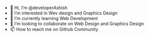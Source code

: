 - 👋 Hi, I’m @developerAshish
- 👀 I’m interested in Wev design and Graphics Design
- 🌱 I’m currently learning Web Development
- 💞️ I’m looking to collaborate on Web Design and Graphics Design
- 📫 How to reach me on Github Community

<!---
developeraashis/developeraashis is a ✨ special ✨ repository because its `README.md` (this file) appears on your GitHub profile.
You can click the Preview link to take a look at your changes.
--->
